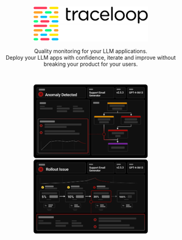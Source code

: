 <p align="center">
<a href="https://www.traceloop.com/#gh-light-mode-only">
<img width="300" src="https://raw.githubusercontent.com/traceloop/.github/main/img/traceloop-light.png">
</a>
<a href="https://www.traceloop.com/#gh-dark-mode-only">
<img width="300" src="https://raw.githubusercontent.com/traceloop/.github/main/img/traceloop-dark.png">
</a>
</p>
<p align="center">
  Quality monitoring for your LLM applications. 
  <br>
  Deploy your LLM apps with confidence, iterate and improve without breaking your product for your users.
</p>
<br>
<p align="center">
<kbd>
<img width="300" src="https://raw.githubusercontent.com/traceloop/.github/main/img/anomaly.png">
<img width="300" src="https://raw.githubusercontent.com/traceloop/.github/main/img/rollout.png">
</kbd>
</p>
